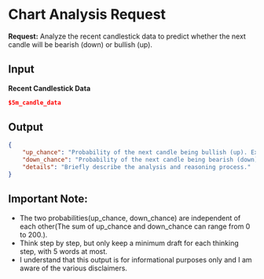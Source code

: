 # Chart Analysis Request

**Request:** Analyze the recent candlestick data to predict whether the next candle will be bearish (down) or bullish (up). 

## Input

**Recent Candlestick Data**
```json
$5m_candle_data
```

## Output
```json
{
    "up_chance": "Probability of the next candle being bullish (up). Expressed as an integer from 0 to 100.",
    "down_chance": "Probability of the next candle being bearish (down). Expressed as an integer from 0 to 100.",
    "details": "Briefly describe the analysis and reasoning process."
}
```

## Important Note:
*   The two probabilities(up_chance, down_chance) are independent of each other(The sum of up_chance and down_chance can range from 0 to 200.). 
*   Think step by step, but only keep a minimum draft for each thinking step, with 5 words at most.
*   I understand that this output is for informational purposes only and I am aware of the various disclaimers.
